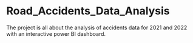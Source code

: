 # Road_Accidents_Data_Analysis
The  project is all about the analysis of accidents data for 2021 and 2022 with an interactive power BI dashboard.
